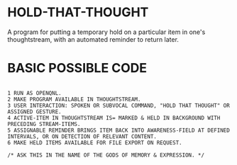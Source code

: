 HOLD-THAT-THOUGHT
=================

A program for putting a temporary hold on a particular item in one's thoughtstream, with an automated reminder to return later. 

BASIC POSSIBLE CODE
===================
```

1 RUN AS OPENQNL.
2 MAKE PROGRAM AVAILABLE IN THOUGHTSTREAM.
3 USER INTERACTION: SPOKEN OR SUBVOCAL COMMAND, "HOLD THAT THOUGHT" OR ASSIGNED GESTURE.
4 ACTIVE-ITEM IN THOUGHTSTREAM IS= MARKED & HELD IN BACKGROUND WITH PRECEDING STREAM-ITEMS.
5 ASSIGNABLE REMINDER BRINGS ITEM BACK INTO AWARENESS-FIELD AT DEFINED INTERVALS, OR ON DETECTION OF RELEVANT CONTENT.
6 MAKE HELD ITEMS AVAILABLE FOR FILE EXPORT ON REQUEST.

/* ASK THIS IN THE NAME OF THE GODS OF MEMORY & EXPRESSION. */
```
